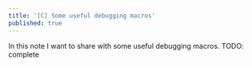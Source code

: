 ```yaml
---
title: '[C] Some useful debugging macros'
published: true
---
```


In this note I want to share with some useful debugging macros. TODO: complete